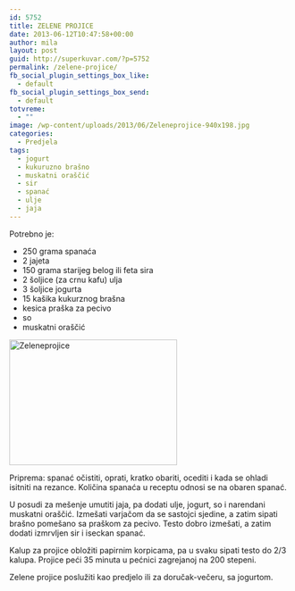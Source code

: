 ```yaml
---
id: 5752
title: ZELENE PROJICE
date: 2013-06-12T10:47:58+00:00
author: mila
layout: post
guid: http://superkuvar.com/?p=5752
permalink: /zelene-projice/
fb_social_plugin_settings_box_like:
  - default
fb_social_plugin_settings_box_send:
  - default
totvreme:
  - ""
image: /wp-content/uploads/2013/06/Zeleneprojice-940x198.jpg
categories:
  - Predjela
tags:
  - jogurt
  - kukuruzno brašno
  - muskatni oraščić
  - sir
  - spanać
  - ulje
  - jaja
---
```

Potrebno je:

  * 250 grama spanaća
  * 2 jajeta
  * 150 grama starijeg belog ili feta sira
  * 2 šoljice (za crnu kafu) ulja
  * 3 šoljice jogurta
  * 15 kašika kukurznog brašna
  * kesica praška za pecivo
  * so
  * muskatni oraščić

<img class="alignnone size-medium wp-image-5754" src="//superkuvar.com/wp-content/uploads/2013/06/Zeleneprojice-300x225.jpg" alt="Zeleneprojice" width="300" height="225" /> 

Priprema: spanać očistiti, oprati, kratko obariti, ocediti i kada se ohladi isitniti na rezance. Količina spanaća u receptu odnosi se na obaren spanać.

U posudi za mešenje umutiti jaja, pa dodati ulje, jogurt, so i narendani muskatni oraščić. Izmešati varjačom da se sastojci sjedine, a zatim sipati brašno pomešano sa praškom za pecivo. Testo dobro izmešati, a zatim dodati izmrvljen sir i iseckan spanać.

Kalup za projice obložiti papirnim korpicama, pa u svaku sipati testo do 2/3 kalupa. Projice peći 35 minuta u pećnici zagrejanoj na 200 stepeni.

Zelene projice poslužiti kao predjelo ili za doručak-večeru, sa jogurtom.